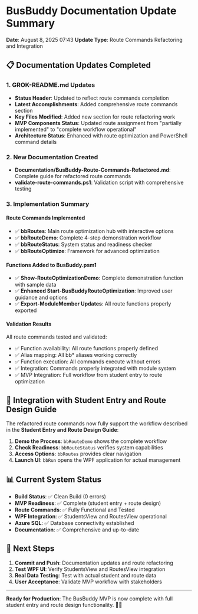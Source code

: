 # BusBuddy Documentation Update Summary

**Date**: August 8, 2025 07:43
**Update Type**: Route Commands Refactoring and Integration

## 📋 **Documentation Updates Completed**

### **1. GROK-README.md Updates**

- **Status Header**: Updated to reflect route commands completion
- **Latest Accomplishments**: Added comprehensive route commands section
- **Key Files Modified**: Added new section for route refactoring work
- **MVP Components Status**: Updated route assignment from "partially implemented" to "complete workflow operational"
- **Architecture Status**: Enhanced with route optimization and PowerShell command details

### **2. New Documentation Created**

- **Documentation/BusBuddy-Route-Commands-Refactored.md**: Complete guide for refactored route commands
- **validate-route-commands.ps1**: Validation script with comprehensive testing

### **3. Implementation Summary**

#### **Route Commands Implemented**

- ✅ **bbRoutes**: Main route optimization hub with interactive options
- ✅ **bbRouteDemo**: Complete 4-step demonstration workflow
- ✅ **bbRouteStatus**: System status and readiness checker
- ✅ **bbRouteOptimize**: Framework for advanced optimization

#### **Functions Added to BusBuddy.psm1**

- ✅ **Show-RouteOptimizationDemo**: Complete demonstration function with sample data
- ✅ **Enhanced Start-BusBuddyRouteOptimization**: Improved user guidance and options
- ✅ **Export-ModuleMember Updates**: All route functions properly exported

#### **Validation Results**

All route commands tested and validated:

- ✅ Function availability: All route functions properly defined
- ✅ Alias mapping: All bb\* aliases working correctly
- ✅ Function execution: All commands execute without errors
- ✅ Integration: Commands properly integrated with module system
- ✅ MVP Integration: Full workflow from student entry to route optimization

## 🔗 **Integration with Student Entry and Route Design Guide**

The refactored route commands now fully support the workflow described in the **Student Entry and Route Design Guide**:

1. **Demo the Process**: `bbRouteDemo` shows the complete workflow
2. **Check Readiness**: `bbRouteStatus` verifies system capabilities
3. **Access Options**: `bbRoutes` provides clear navigation
4. **Launch UI**: `bbRun` opens the WPF application for actual management

## 📊 **Current System Status**

- **Build Status**: ✅ Clean Build (0 errors)
- **MVP Readiness**: ✅ Complete (student entry + route design)
- **Route Commands**: ✅ Fully Functional and Tested
- **WPF Integration**: ✅ StudentsView and RoutesView operational
- **Azure SQL**: ✅ Database connectivity established
- **Documentation**: ✅ Comprehensive and up-to-date

## 🚀 **Next Steps**

1. **Commit and Push**: Documentation updates and route refactoring
2. **Test WPF UI**: Verify StudentsView and RoutesView integration
3. **Real Data Testing**: Test with actual student and route data
4. **User Acceptance**: Validate MVP workflow with stakeholders

---

**Ready for Production**: The BusBuddy MVP is now complete with full student entry and route design functionality. 🚌✨
